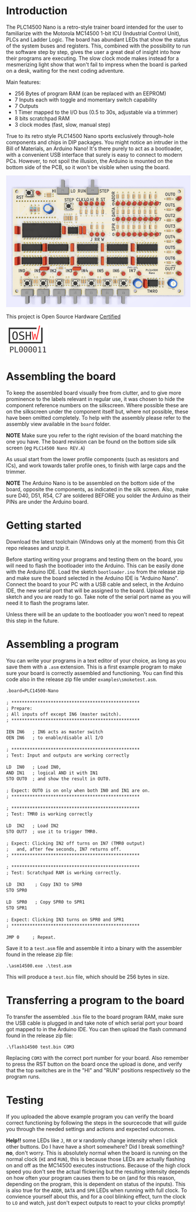 # Introduction

The PLC14500 Nano is a retro-style trainer board intended for the user to familiarize with the Motorola MC14500 1-bit
ICU (Industrial Control Unit), PLCs and Ladder Logic. The board has abundant LEDs that show the status of 
the system buses and registers. This, combined with the possibility to run the software step by step,
gives the user a great deal of insight into how their programs are executing. The slow clock mode 
makes instead for a mesmerizing light show that won't fail to impress when the board is parked on a desk,
waiting for the next coding adventure.

Main features:

* 256 Bytes of program RAM (can be replaced with an EEPROM)
* 7 Inputs each with toggle and momentary switch capability
* 7 Outputs
* 1 Timer mapped to the I/O bus (0.5 to 30s, adjustable via a trimmer)
* 8 bits scratchpad RAM
* 3 clock modes (fast, slow, manual step)


True to its retro style PLC14500 Nano sports exclusively through-hole components and chips in DIP packages.
You might notice an intruder in the Bill of Materials, an Arduino Nano! It's there purely to act as a
bootloader, with a convenient USB interface that surely is easy to connect to modern PCs. However,
to not spoil the illusion, the Arduino is mounted on the bottom side of the PCB, so it won't be visible when 
using the board.

![Board](documentation/board.png)

This project is Open Source Hardware [Certified](https://certification.oshwa.org/pl000011.html)

![oshw_PL000011](documentation/oshw_cert_small.png)

# Assembling the board

To keep the assembled board visually free from clutter, and to give more prominence to the labels
relevant in regular use, it was chosen to hide the component reference numbers on the silkscreen.
Where possible these are on the silkscreen under the component itself but, where not possible, 
these have been omitted completely. To help with the assembly please refer to the assembly view 
available in the `board` folder.

**NOTE** Make sure you refer to the right revision of the board matching the one you have. The board
revision can be found on the bottom side silk screen (eg `PLC14500 Nano REV.A`)

As usual start from the lower profile components (such as resistors and ICs), and work towards taller
profile ones, to finish with large caps and the trimmer. 

**NOTE** The Arduino Nano is to be assembled on the bottom side of the board, opposite the components,
as indicated in the silk screen. Also, make sure D40, D51, R54, C7 are soldered BEFORE you solder the 
Arduino as their PINs are under the Arduino board.

# Getting started

Download the latest toolchain (Windows only at the moment) from this Git repo releases and unzip it.

Before starting writing your programs and testing them on the board, you will need to flash the bootloader
into the Arduino. This can be easily done with the Arduino IDE. Load the sketch `bootloader.ino` from  the
release zip and make sure the board selected in the Arduino IDE is "Arduino Nano". Connect the board to your PC 
with a USB cable and select, in the Arduino IDE, the new serial port that will be assigned to the board. 
Upload the sketch and you are ready to go. Take note of the serial port name as you will need it to flash the
programs later.

Unless there will be an update to the bootloader you won't need to repeat this step in the future.

# Assembling a program

You can write your programs in a text editor of your choice, as long as you save them with a `.asm`
extension. This is a first example program to make sure your board is correctly assembled and functioning.
You can find this code also in the release zip file under `examples\smoketest.asm`.

````
.board=PLC14500-Nano

; *************************************************
; Prepare:
; All inputs off except IN6 (master switch).
; *************************************************

IEN IN6   ; IN6 acts as master switch
OEN IN6   ; to enable/disable all I/O

; *************************************************
; Test: Input and outputs are working correctly

LD  IN0   ; Load IN0,
AND IN1   ; logical AND it with IN1
STO OUT0  ; and show the result in OUT0.

; Expect: OUT0 is on only when both IN0 and IN1 are on.
; *************************************************

; *************************************************
; Test: TMR0 is working correctly

LD  IN2   ; Load IN2
STO OUT7  ; use it to trigger TMR0.

; Expect: Clicking IN2 off turns on IN7 (TMR0 output)
;   and, after few seconds, IN7 returns off.
; *************************************************

; *************************************************
; Test: Scratchpad RAM is working correctly.

LD  IN3    ; Copy IN3 to SPR0
STO SPR0

LD  SPR0   ; Copy SPR0 to SPR1
STO SPR1

; Expect: Clicking IN3 turns on SPR0 and SPR1
; *************************************************

JMP 0     ; Repeat.
````

Save it to a `test.asm` file and assemble it into a binary with the assembler found in the release zip file:

````
.\asm14500.exe .\test.asm
````

This will produce a `test.bin` file, which should be 256 bytes in size.

# Transferring a program to the board

To transfer the assembled `.bin` file to the board program RAM, make sure the USB cable is plugged in and take note of which serial port 
your board got mapped to in the Arduino IDE. You can then upload the flash command found in the release zip file:

````
.\flash14500 test.bin COM3
````

Replacing `COM3` with the correct port number for your board. Also remember to press the RST button on the board once the upload is done, and verify
that the top switches are in the "HI" and "RUN" positions respectively so the program runs.

# Testing

If you uploaded the above example program you can verify the board correct functioning by following the steps in the sourcecode that will guide you
through the needed settings and actions and expected outcomes.

**Help!!** some LEDs like `J`, `RR` or `W` randomly change intensity when I click other buttons. Do I have have a short somewhere? Did I break something? **no**,
don't worry. This is absolutely normal when the board is running on the normal clock (`HI` and `RUN`), this is because those LEDs are actually flashing on and off
as the MC14500 executes instructions. Because of the high clock speed you don't see the actual flickering but the resulting intensity depends on how often your program
causes them to be on (and for this reason, depending on the program, this is dependent on status of the inputs). This is also true for the `ADDR`, `DATA` and `SPR` LEDs when running with full clock. To convience yourself about this, and for a cool blinking effect, turn the clock to `LO` and watch, just don't expect outputs to react to your clicks promptly!


